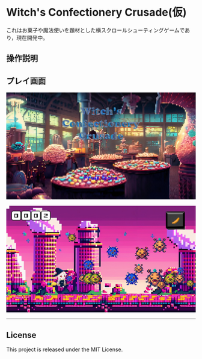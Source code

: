 # Witch's Confectionery Crusade(仮)
これはお菓子や魔法使いを題材とした横スクロールシューティングゲームであり，現在開発中。

## 操作説明

## プレイ画面
![Screenshot of a comment on a GitHub issue showing an image, added in the Markdown, of an Octocat smiling and raising a tentacle.](readme_assets/start_menu.png)

![Screenshot of a comment on a GitHub issue showing an image, added in the Markdown, of an Octocat smiling and raising a tentacle.](readme_assets/play.png)

---

## License
This project is released under the MIT License.
